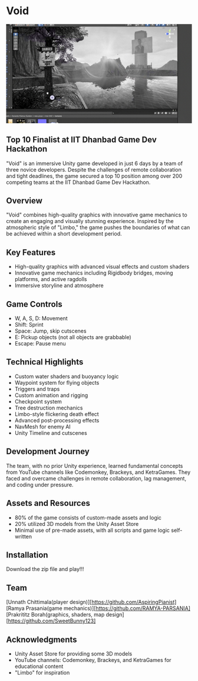 # Void

![Void Game Logo](img1.jpg)

## Top 10 Finalist at IIT Dhanbad Game Dev Hackathon

"Void" is an immersive Unity game developed in just 6 days by a team of three novice developers. Despite the challenges of remote collaboration and tight deadlines, the game secured a top 10 position among over 200 competing teams at the IIT Dhanbad Game Dev Hackathon.

## Overview

"Void" combines high-quality graphics with innovative game mechanics to create an engaging and visually stunning experience. Inspired by the atmospheric style of "Limbo," the game pushes the boundaries of what can be achieved within a short development period.

## Key Features

- High-quality graphics with advanced visual effects and custom shaders
- Innovative game mechanics including Rigidbody bridges, moving platforms, and active ragdolls
- Immersive storyline and atmosphere

## Game Controls

- W, A, S, D: Movement
- Shift: Sprint
- Space: Jump, skip cutscenes
- E: Pickup objects (not all objects are grabbable)
- Escape: Pause menu

## Technical Highlights

- Custom water shaders and buoyancy logic
- Waypoint system for flying objects
- Triggers and traps
- Custom animation and rigging
- Checkpoint system
- Tree destruction mechanics
- Limbo-style flickering death effect
- Advanced post-processing effects
- NavMesh for enemy AI
- Unity Timeline and cutscenes

## Development Journey

The team, with no prior Unity experience, learned fundamental concepts from YouTube channels like Codemonkey, Brackeys, and KetraGames. They faced and overcame challenges in remote collaboration, lag management, and coding under pressure.

## Assets and Resources

- 80% of the game consists of custom-made assets and logic
- 20% utilized 3D models from the Unity Asset Store
- Minimal use of pre-made assets, with all scripts and game logic self-written

## Installation

Download the zip file and play!!!


## Team


[Unnath Chittimala(player design)][https://github.com/AspiringPianist]<br>
[Ramya Prasania(game mechanics)][https://github.com/RAMYA-PARSANIA]<br>
[Prakrititz Borah(graphics, shaders, map design][https://github.com/SweetBunny123]

## Acknowledgments

- Unity Asset Store for providing some 3D models
- YouTube channels: Codemonkey, Brackeys, and KetraGames for educational content
- "Limbo" for inspiration

